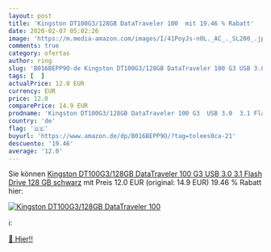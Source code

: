 ```yaml
---
layout: post
title: 'Kingston DT100G3/128GB DataTraveler 100  mit 19.46 % Rabatt'
date: 2020-02-07 05:02:26
image: 'https://m.media-amazon.com/images/I/41PoyJs-n0L._AC_._SL200_.jpg'
comments: true
category: ofertas
author: ring
slug: 'B016BEPP9O-de Kingston DT100G3/128GB DataTraveler 100 G3 USB 3.0 3.1...'
tags: [  ]
actualPrice: 12.0 EUR
currency: EUR
price: 12.0
comparePrice: 14.9 EUR
prodname: 'Kingston DT100G3/128GB DataTraveler 100 G3  USB 3.0  3.1 Flash Drive  128 GB  schwarz'
country: 'de'
flag: '🇩🇪'
buyurl: 'https://www.amazon.de/dp/B016BEPP9O/?tag=tolees0ca-21'
descuento: '19.46'
average: '12.0'
---
```


Sie können [Kingston DT100G3/128GB DataTraveler 100 G3  USB 3.0  3.1 Flash Drive  128 GB  schwarz](https://www.amazon.de/dp/B016BEPP9O/?tag=tolees0ca-21) mit Preis 12.0 EUR (original: 14.9 EUR) 19.46 % Rabatt hier:

[![Kingston DT100G3/128GB DataTraveler 100 ](https://m.media-amazon.com/images/I/41PoyJs-n0L._AC_._SL200_.jpg)](https://www.amazon.de/dp/B016BEPP9O/?tag=tolees0ca-21)

ℹ️:


[🛒 Hier!!](https://www.amazon.de/dp/B016BEPP9O/?tag=tolees0ca-21)
